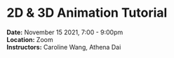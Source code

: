 # 2D & 3D Animation Tutorial

**Date:** November 15 2021, 7:00 - 9:00pm<br>
**Location:** Zoom<br>
**Instructors:** Caroline Wang, Athena Dai<br>